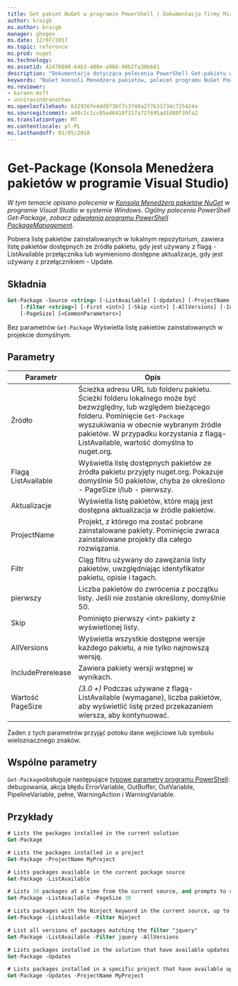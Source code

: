 ```yaml
---
title: Get pakiet NuGet w programie PowerShell | Dokumentacja firmy Microsoft
author: kraigb
ms.author: kraigb
manager: ghogen
ms.date: 12/07/2017
ms.topic: reference
ms.prod: nuget
ms.technology: 
ms.assetid: 42476008-64b3-480e-a966-98b2fa38b681
description: "Dokumentacja dotycząca polecenia PowerShell Get-pakietu w konsoli Menedżera pakietów NuGet w programie Visual Studio."
keywords: "NuGet konsoli Menedżera pakietów, poleceń programu NuGet Powershell NuGet w programie PowerShell, Pobierz pakiet"
ms.reviewer:
- karann-msft
- unniravindranathan
ms.openlocfilehash: 632936fe4dd9736f7c3740a2f763173dc725424a
ms.sourcegitcommit: a40c1c1cc05a46410f317a72f695ad1d80f39fa2
ms.translationtype: MT
ms.contentlocale: pl-PL
ms.lasthandoff: 01/05/2018
---
```

# <a name="get-package-package-manager-console-in-visual-studio"></a>Get-Package (Konsola Menedżera pakietów w programie Visual Studio)

*W tym temacie opisano polecenia w [Konsola Menedżera pakietów NuGet](Package-Manager-Console.md) w programie Visual Studio w systemie Windows. Ogólny polecenia PowerShell Get-Package, zobacz [odwołania programu PowerShell PackageManagement](/powershell/module/packagemanagement/?view=powershell-6).*

Pobiera listę pakietów zainstalowanych w lokalnym repozytorium, zawiera listę pakietów dostępnych ze źródła pakietu, gdy jest używany z flagą - ListAvailable przełącznika lub wymieniono dostępne aktualizacje, gdy jest używany z przełącznikiem - Update.

## <a name="syntax"></a>Składnia

```ps
Get-Package -Source <string> [-ListAvailable] [-Updates] [-ProjectName <string>]
    [-Filter <string>] [-First <int>] [-Skip <int>] [-AllVersions] [-IncludePrerelease]
    [-PageSize] [<CommonParameters>]
```

Bez parametrów `Get-Package` Wyświetla listę pakietów zainstalowanych w projekcie domyślnym.

## <a name="parameters"></a>Parametry

| Parametr | Opis |
| --- | --- |
| Źródło | Ścieżka adresu URL lub folderu pakietu. Ścieżki folderu lokalnego może być bezwzględny, lub względem bieżącego folderu. Pominięcie `Get-Package` wyszukiwania w obecnie wybranym źródle pakietów. W przypadku korzystania z flagą-ListAvailable, wartość domyślna to nuget.org. |
| Flagą ListAvailable | Wyświetla listę dostępnych pakietów ze źródła pakietu przyjęty nuget.org. Pokazuje domyślnie 50 pakietów, chyba że określono - PageSize i/lub - pierwszy. |
| Aktualizacje | Wyświetla listę pakietów, które mają jest dostępna aktualizacja w źródle pakietów. |
| ProjectName | Projekt, z którego ma zostać pobrane zainstalowane pakiety. Pominięcie zwraca zainstalowane projekty dla całego rozwiązania. |
| Filtr | Ciąg filtru używany do zawężania listy pakietów, uwzględniając identyfikator pakietu, opisie i tagach. |
| pierwszy | Liczba pakietów do zwrócenia z początku listy. Jeśli nie zostanie określony, domyślnie 50. |
| Skip | Pominięto pierwszy &lt;int&gt; pakiety z wyświetlonej listy.  |
| AllVersions | Wyświetla wszystkie dostępne wersje każdego pakietu, a nie tylko najnowszą wersję. |
| IncludePrerelease | Zawiera pakiety wersji wstępnej w wynikach. |
| Wartość PageSize | *(3.0 +)*  Podczas używane z flagą-ListAvailable (wymagane), liczba pakietów, aby wyświetlić listę przed przekazaniem wiersza, aby kontynuować. |

Żaden z tych parametrów przyjąć potoku dane wejściowe lub symbolu wieloznacznego znaków.

## <a name="common-parameters"></a>Wspólne parametry

`Get-Package`obsługuje następujące [typowe parametry programu PowerShell](http://go.microsoft.com/fwlink/?LinkID=113216): debugowania, akcja błędu ErrorVariable, OutBuffer, OutVariable, PipelineVariable, pełne, WarningAction i WarningVariable.

## <a name="examples"></a>Przykłady

```ps
# Lists the packages installed in the current solution
Get-Package

# Lists the packages installed in a project
Get-Package -ProjectName MyProject

# Lists packages available in the current package source
Get-Package -ListAvailable

# Lists 30 packages at a time from the current source, and prompts to continue if more are available
Get-Package -ListAvailable -PageSize 30

# Lists packages with the Ninject keyword in the current source, up to 50
Get-Package -ListAvailable -Filter Ninject

# List all versions of packages matching the filter "jquery"
Get-Package -ListAvailable -Filter jquery -AllVersions

# Lists packages installed in the solution that have available updates
Get-Package -Updates

# Lists packages installed in a specific project that have available updates
Get-Package -Updates -ProjectName MyProject
```

